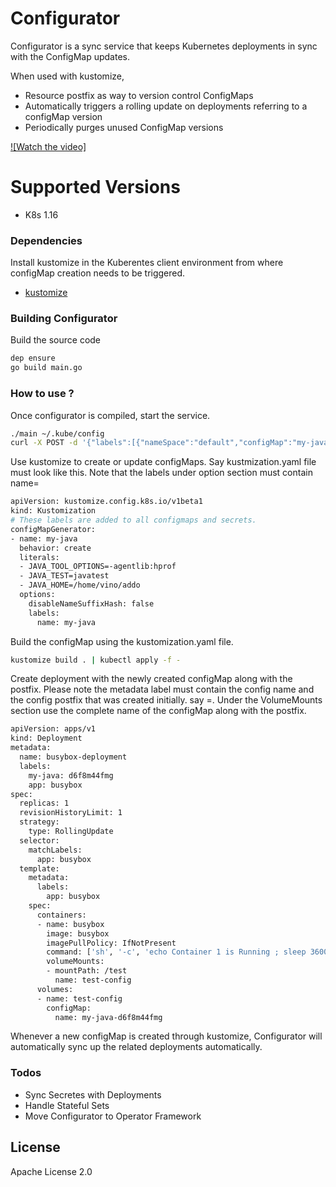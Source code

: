 # Configurator

Configurator is a sync service that keeps Kubernetes deployments in sync with the ConfigMap updates. 


When used with kustomize, 
  - Resource postfix as way to version control ConfigMaps
  - Automatically triggers a rolling update on deployments referring to a configMap version
  - Periodically purges unused ConfigMap versions

[![Watch the video]](https://youtu.be/cLi952bntvw)

# Supported Versions

  - K8s 1.16

### Dependencies
Install kustomize in the Kuberentes client environment from where configMap creation needs to be triggered.
  - [kustomize](https://kustomize.io/)

### Building Configurator
Build the source code
```sh
dep ensure
go build main.go
```

### How to use ?
Once configurator is compiled, start the service.

```sh
./main ~/.kube/config
curl -X POST -d '{"labels":[{"nameSpace":"default","configMap":"my-java"}]}' http://localhost:8050/api/watcher
```

Use kustomize to create or update configMaps. Say kustmization.yaml file must look like this. Note that the labels under option section must contain name=<configmapname>

```sh
apiVersion: kustomize.config.k8s.io/v1beta1
kind: Kustomization
# These labels are added to all configmaps and secrets.
configMapGenerator:
- name: my-java
  behavior: create
  literals:
  - JAVA_TOOL_OPTIONS=-agentlib:hprof
  - JAVA_TEST=javatest
  - JAVA_HOME=/home/vino/addo
  options:
    disableNameSuffixHash: false
    labels:
      name: my-java
```
Build the configMap using the kustomization.yaml file.

```sh
kustomize build . | kubectl apply -f -
```

Create deployment with the newly created configMap along with the postfix. Please note the metadata label must contain the config name and the config postfix that was created initially. say <configname>=<postfix>. Under the VolumeMounts section use the complete name of the configMap along with the postfix.

```sh
apiVersion: apps/v1
kind: Deployment
metadata:
  name: busybox-deployment
  labels:
    my-java: d6f8m44fmg
    app: busybox
spec:
  replicas: 1
  revisionHistoryLimit: 1
  strategy: 
    type: RollingUpdate
  selector:
    matchLabels:
      app: busybox
  template:
    metadata:
      labels:
        app: busybox
    spec:
      containers:
      - name: busybox
        image: busybox
        imagePullPolicy: IfNotPresent
        command: ['sh', '-c', 'echo Container 1 is Running ; sleep 3600']
        volumeMounts:
        - mountPath: /test
          name: test-config
      volumes:
      - name: test-config
        configMap:
          name: my-java-d6f8m44fmg
```
Whenever a new configMap is created through kustomize, Configurator will automatically sync up the related deployments automatically.

### Todos
 - Sync Secretes with Deployments
 - Handle Stateful Sets
 - Move Configurator to Operator Framework

License
----

Apache License 2.0

